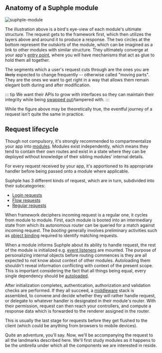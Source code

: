 ## Anatomy of a Suphple module

![suphple-module](/suphple-module.jpeg)

The illustration above is a bird's eye-view of each module's ultimate structure. The request gets to the framework first, which then utilizes the layers above and around it to produce a response. The two circles at the bottom represent the outskirts of the module, which can be imagined as a link to other modules with similar structure. They ultimately converge at your app's [entry point](/docs/v1/modules#entry-point), where you will have mechanisms that act as glue to hold them all together.

The segments which a user's request cuts through are the ones you are ~~likely~~ expected to change frequently -- otherwise called "moving parts". They are the ones we want to get right in a way that allows them remain elegant both during and after modification.

::: tip
We want their APIs to grow with interfaces so they can maintain their integrity while being [swapped out](/docs/v1/container#contextual-binding)/tampered with.
:::

While the figure above may be theoretically true, the eventful journey of a request isn't quite the same in practice.

## Request lifecycle

Though not compulsory, it's strongly recommended to compartmentalize your app into [modules](/docs/v1/modules). Modules exist independently, which means they tend to contain their own routes and exist in a state where they can be deployed without knowledge of their sibling modules' internal details.

For every request received by your app, it's apportioned to its appropriate handler before being passed onto a module where applicable.

Suphple has 3 different kinds of request, which are in turn, subdivided into their subcategories:
- [Login requests](/docs/v1/authentication)
- [Flow requests](/docs/v1/flows)
- [Regular requests](/docs/v1/controllers)

When framework deciphers incoming request is a regular one, it cycles from module to module. First, each module is booted into an intermediary state from which its autonomous router can be queried for a match against incoming request. The *booting* generally involves preliminary activities such as [object binding](/docs/v1/container#contextual-binding) required to identify matching requests.

When a module informs Suphple about its ability to handle request, the rest of the module is initialized e.g. [event listeners](/docs/v1/events#listeners) are mounted. The purpose of personalizing internal objects before routing commences is they are all expected to *not* know about context of other modules. Autoloading them shouldn't reveal information conflicting with context of the present scope. This is important considering the fact that all things being equal, every single dependency should be [autoloaded](/docs/v1/container#auto-wiring).

After initialization completes, authentication, authorization and validation checks are performed. If they all succeed, a [middleware](/docs/v1/middleware) stack is assembled, to convene and decide whether they will rather handle request, or delegate to whatever handler is designated in their module's router. With their permission, request can then reach your controllers, and compute a response data which is forwarded to the renderer assigned in the router.

This is usually the last stage for requests before they get flushed to the client (which could be anything from browsers to mobile devices).

Quite an adventure, you'll say. Now, we'll be accompanying the request to all the landmarks described here. We'll first study modules as it happens to be the umbrella under which all the components we are interested in reside.